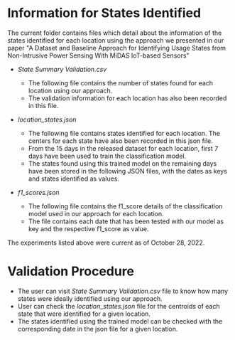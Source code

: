 # Information for States Identified

The current folder contains files which detail about the information of the states identified for each location using the approach we presented in our paper "A Dataset and Baseline Approach for Identifying Usage States from Non-Intrusive Power Sensing With MiDAS IoT-based Sensors"

- _State Summary Validation.csv_
  - The following file contains the number of states found for each location using our approach.
  - The validation information for each location has also been recorded in this file.

- _location_states.json_
  - The following file contains states identified for each location. The centers for each state have also been recorded in this json file.
  - From the 15 days in the released dataset for each location, first 7 days have been used to train the classification model. 
  - The states found using this trained model on the remaining days have been stored in the following JSON files, with the dates as keys and states identified as values.

- _f1_scores.json_
  - The following file contains the f1_score details of the classification model used in our approach for each location.
  - The file contains each date that has been tested with our model as key and the respective f1_score as value.
  
The experiments listed above were current as of October 28, 2022.

# Validation Procedure

- The user can visit _State Summary Validation.csv_ file to know how many states were ideally identified using our approach.
- User can check the _location_states.json_ file for the centroids of each state that were identified for a given location.
- The states identified using the trained model can be checked with the corresponding date in the json file for a given location.

  

